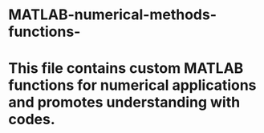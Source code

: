 # MATLAB-numerical-methods-functions-

# This file contains custom MATLAB functions for numerical applications and promotes understanding with codes.
